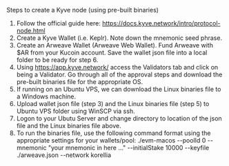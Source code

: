 Steps to create a Kyve node (using pre-built binaries)
1.  Follow the official guide here:
https://docs.kyve.network/intro/protocol-node.html
2.  Create a Kyve Wallet (i.e. Keplr).  Note down the mnemonic seed phrase.  
3.  Create an Arweave Wallet (Arweave Web Wallet).  Fund Arweave with $AR from your Kucoin account.  Save the wallet json file into a local folder to be ready for step 6.
4.  Using https://app.kyve.network/ access the Validators tab and click on being a Validator.  Go through all of the approval steps and download the pre-built binaries file
for the appropriate OS.
5.  If running on an Ubuntu VPS, we can download the Linux binaries file to a Windows machine.
6.  Upload wallet json file (step 3) and the Linux binaries file (step 5) to Ubuntu VPS folder using WinSCP via ssh.
7.  Logon to your Ubutu Server and change directory to location of the json file and the Linux binaries file above.  
8.  To run the binaries file, use the following command format using the appropriate settings for your wallets/pool:
./evm-macos --poolId 0 --mnemonic "your mnemonic in here ..." --initialStake 10000 --keyfile ./arweave.json --network korellia


